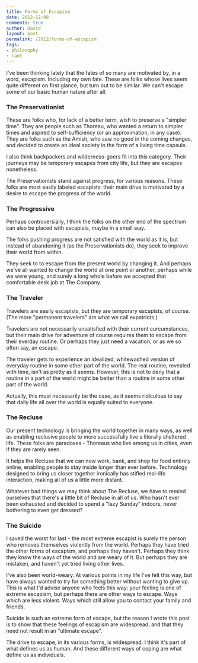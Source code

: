 ```yaml
---
title: Forms of Escapism
date: 2012-12-08
comments: true
author: David
layout: post
permalink: /2012/forms-of-escapism
tags:
- philosophy
- rant
---
```

I've been thinking lately that the fates of so many are motivated by, in a word, escapism. Including my own fate. These are folks whose lives seem quite different on first glance, but turn out to be similar. We can't escape some of our basic human nature after all.

### The Preservationist

These are folks who, for lack of a better term, wish to preserve a "simpler time". They are people such as Thoreau, who wanted a return to simpler times and aspired to self-sufficiency (or an approximation, in any case). They are folks such as the Amish, who saw no good in the coming changes, and decided to create an ideal society in the form of a living time capsule.

I also think backpackers and wilderness-goers fit into this category. Their journeys may be temporary escapes from city life, but they are escapes nonetheless.

The Preservationists stand against progress, for various reasons. These folks are most easily labeled escapists: their main drive is motivated by a desire to escape the progress of the world.

### The Progressive

Perhaps controversially, I think the folks on the other end of the spectrum can also be placed with escapists, maybe in a small way.

The folks pushing progress are not satisfied with the world as it is, but instead of abandoning it (as the Preservationists do), they seek to improve their world from within.

They seek to to escape from the present world by changing it. And perhaps we've all wanted to change the world at one point or another, perhaps while we were young, and surely a long whole before we accepted that comfortable desk job at The Company.

### The Traveler

Travelers are easily escapists, but they are temporary escapists, of course. (The more "permanent travelers" are what we call expatriots.)

Travelers are not necessarily unsatisfied with their current curcumstances, but their main drive for adventure of course requires them to escape from their everday routine. Or perhaps they just need a vacation, or as we so often say, an escape.

The traveler gets to experience an idealized, whitewashed version of everyday routine in some other part of the world. The real routine, revealed with time, isn't as pretty as it seems. However, this is not to deny that a routine in a part of the world might be better than a routine in some other part of the world.

Actually, this must necessarily be the case, as it seems ridiculous to say that daily life all over the world is equally suited to everyone.

### The Recluse

Our present technology is bringing the world together in many ways, as well as enabling reclusive people to more successfully live a literally sheltered life. These folks are paradoxes - Thoreaus who live among us in cities, even if they are rarely seen.

It helps the Recluse that we can now work, bank, and shop for food entirely online, enabling people to stay inside longer than ever before. Technology designed to bring us closer together ironically has stifled real-life interaction, making all of us a little more distant.

Whatever bad things we may think about The Recluse, we have to remind ourselves that there's a little bit of Recluse in all of us. Who hasn't ever been exhausted and decided to spend a "lazy Sunday" indoors, never bothering to even get dressed?

### The Suicide

I saved the worst for last - the most extreme escapist is surely the person who removes themselves violently from the world. Perhaps they have tried the other forms of escapism, and perhaps they haven't. Perhaps they think they know the ways of the world and are weary of it. But perhaps they are mistaken, and haven't yet tried living other lives.

I've also been world-weary. At various points in my life I've felt this way, but have always wanted to try for something better without wanting to give up. This is what I'd advise anyone who feels this way: your feeling is one of extreme escapism, but perhaps there are other ways to escape. Ways which are less violent. Ways which still allow you to contact your family and friends.

Suicide is such an extreme form of escape, but the reason I wrote this post is to show that these feelings of escapism are widespread, and that they need not result in an "ultimate escape".

The drive to escape, in its various forms, is widespread. I think it's part of what defines us as human. And these different ways of coping are what define us as individuals.